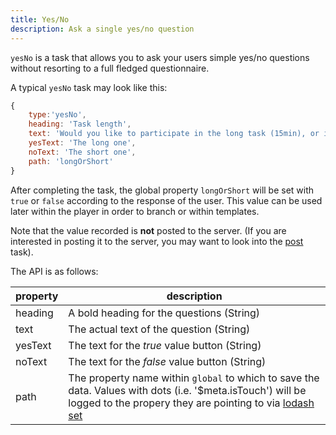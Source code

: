 ```yaml
---
title: Yes/No
description: Ask a single yes/no question
---
```


`yesNo` is a task that allows you to ask your users simple yes/no questions without resorting to a full fledged questionnaire.

A typical `yesNo` task may look like this:

```javascript
{
    type:'yesNo',
    heading: 'Task length',
    text: 'Would you like to participate in the long task (15min), or in the short one (5min)',
    yesText: 'The long one',
    noText: 'The short one',
    path: 'longOrShort'
}
```

After completing the task, the global property `longOrShort` will be set with `true` or `false` according to the response of the user.
This value can be used later within the player in order to branch or within templates.

Note that the value recorded is **not** posted to the server.
(If you are interested in posting it to the server, you may want to look into the [post](./post.html) task).

The API is as follows:

property        | description
--------------- | ---------------------
heading         | A bold heading for the questions (String)
text            | The actual text of the question (String)
yesText         | The text for the *true* value button (String)
noText          | The text for the *false* value button (String)
path            | The property name within `global` to which to save the data. Values with dots (i.e. '$meta.isTouch') will be logged to the propery they are pointing to via [lodash set](https://lodash.com/docs/3.10.1#set)
